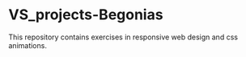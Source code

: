 # VS_projects-Begonias

This repository contains exercises in responsive web design and css animations.
